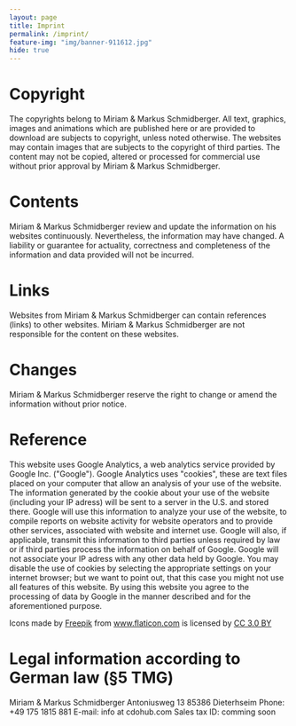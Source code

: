 ```yaml
---
layout: page
title: Imprint
permalink: /imprint/
feature-img: "img/banner-911612.jpg"
hide: true
---
```


# Copyright
The copyrights belong to Miriam & Markus Schmidberger. All text, graphics, images and animations which are published 
here or are provided to download are subjects to copyright, unless noted otherwise. The websites may contain images 
that are subjects to the copyright of third parties. The content may not be copied, altered or processed for commercial 
use without prior approval by Miriam & Markus Schmidberger.

# Contents
Miriam & Markus Schmidberger review and update the information on his websites continuously. Nevertheless, the 
information may have changed. A liability or guarantee for actuality, correctness and completeness of the information 
and data provided will not be incurred.

# Links
Websites from Miriam & Markus Schmidberger can contain references (links) to other websites. Miriam & Markus 
Schmidberger are not responsible for the content on these websites.

# Changes
Miriam & Markus Schmidberger reserve the right to change or amend the information without prior notice.

# Reference
This website uses Google Analytics, a web analytics service provided by Google Inc. ("Google"). Google Analytics 
uses "cookies", these are text files placed on your computer that allow an analysis of your use of the website. 
The information generated by the cookie about your use of the website (including your IP adress) will be sent to a 
server in the U.S. and stored there. Google will use this information to analyze your use of the website, to compile 
reports on website activity for website operators and to provide other services, associated with website and internet 
use. Google will also, if applicable, transmit this information to third parties unless required by law or if third 
parties process the information on behalf of Google. Google will not associate your IP adress with any other data held 
by Google. You may disable the use of cookies by selecting the appropriate settings on your internet browser; but we 
want to point out, that this case you might not use all features of this website. By using this website you agree to 
the processing of data by Google in the manner described and for the aforementioned purpose.

<div>Icons made by <a href="http://www.freepik.com" title="Freepik">Freepik</a> from <a href="http://www.flaticon.com" 
title="Flaticon">www.flaticon.com</a> is licensed by <a href="http://creativecommons.org/licenses/by/3.0/" title="
Creative Commons BY 3.0" target="_blank">CC 3.0 BY</a></div>

# Legal information according to German law (§5 TMG)
Miriam & Markus Schmidberger
Antoniusweg 13
85386 Dieterhseim
Phone: +49 175 1815 881
E-mail: info at cdohub.com
Sales tax ID: comming soon

